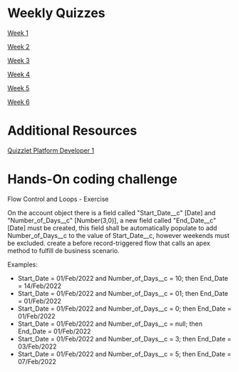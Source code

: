 # Weekly Quizzes

[Week 1](https://testmoz.com/14282696)

[Week 2](https://testmoz.com/3949222)

[Week 3](https://testmoz.com/4041030)

[Week 4](https://testmoz.com/4144674)

[Week 5](https://testmoz.com/6069474)

[Week 6](https://testmoz.com/14282700)

# Additional Resources
[Quizzlet Platform Developer 1](https://quizlet.com/216685185/platform-developer-1-flash-cards/)

# Hands-On coding challenge
Flow Control and Loops - Exercise

On the account object there is a field called "Start_Date__c" [Date] and "Number_of_Days__c" [Number(3,0)], a new field called "End_Date__c" [Date] must be created, this field shall be automatically populate to add Number_of_Days__c to the value of Start_Date__c, however weekends must be excluded. create a before record-triggered flow that calls an apex method to fulfill de business scenario.

Examples:
- Start_Date = 01/Feb/2022 and Number_of_Days__c = 10; then End_Date = 14/Feb/2022
- Start_Date = 01/Feb/2022 and Number_of_Days__c = 01; then End_Date = 01/Feb/2022
- Start_Date = 01/Feb/2022 and Number_of_Days__c = 0; then End_Date = 01/Feb/2022
- Start_Date = 01/Feb/2022 and Number_of_Days__c = null; then End_Date = 01/Feb/2022
- Start_Date = 01/Feb/2022 and Number_of_Days__c = 3; then End_Date = 03/Feb/2022
- Start_Date = 01/Feb/2022 and Number_of_Days__c = 5; then End_Date = 07/Feb/2022


